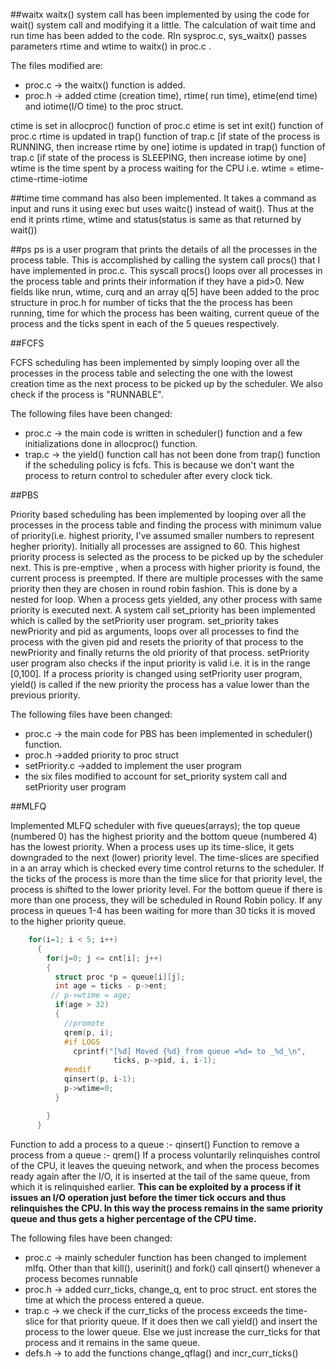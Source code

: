
##waitx
waitx() system call has been implemented by using the code for wait() system call and modifying it a little. The calculation of wait time and run time has been added to the code. RIn sysproc.c, sys_waitx() passes parameters rtime and wtime to waitx() in proc.c .

The files modified are:
- proc.c 	-> the waitx() function is added.
- proc.h 	-> added ctime (creation time), rtime( run time), etime(end time) and iotime(I/O time) to the proc struct.

ctime is set in allocproc() function of proc.c
etime is set  int exit() function of proc.c
rtime is updated in trap() function of trap.c [if state of the process is RUNNING, then increase rtime by one]
iotime is updated in trap() function of trap.c [if state of the process is SLEEPING, then increase iotime by one]
wtime is the time spent by a process waiting for the CPU i.e. wtime = etime-ctime-rtime-iotime

##time
time command has also been implemented. It takes a command as input and runs it using exec but uses waitc() instead of wait(). Thus at the end it prints rtime, wtime and status(status is same as that returned by wait())

##ps
ps is a user program that prints the details of all the processes in the process table. This is accomplished by calling the system call procs() that I have implemented in proc.c. This syscall procs() loops over all processes in the process table and prints their information if they have a pid>0. 
New fields like nrun, wtime, curq and an array q[5] have been added to the proc structure in proc.h for number of ticks that the the process has been running, time for which the process has been waiting, current queue of the process and the ticks spent in each of the 5 queues respectively.


##FCFS

FCFS scheduling has been implemented by simply looping over all the processes in the process table and selecting the one with the lowest creation time as the next process to be picked up by the scheduler. We also check if the process is "RUNNABLE".

The following files have been changed:
- proc.c 	-> the main code is written in scheduler() function and a few initializations done in allocproc() function.
- trap.c 	-> the yield() function call has not been done from trap() function if the scheduling policy is fcfs. This is because we don't want the process to return control to scheduler after every clock tick.


##PBS

Priority based scheduling has been implemented by looping over all the processes in the process table and finding the process with minimum value of priority(i.e. highest priority, I've assumed smaller numbers to represent hegher priority). Initially all processes are assigned to 60. This highest priority process is selected as the process to be picked up by the scheduler next. This is pre-emptive , when a process with higher priority is found, the current process is preempted. If there are multiple processes with the same priority then they are chosen in round robin fashion. This is done by a nested for loop. When a process gets yielded, any other process with same priority is executed next.
A system call set_priority has been implemented which is called by the setPriority user program. set_priority takes newPriority and pid as arguments, loops over all processes to find the process with the given pid and resets the priority of that process to the newPriority and finally returns the old priority of that process. setPriority user program also checks if the input priority is valid i.e. it is in the range [0,100]. 
If a process priority is changed using setPriority user program, yield() is called if the new priority the process has a value lower than the previous priority.

The following files have been changed:
- proc.c 			-> the main code for PBS has been implemented in scheduler() function.
- proc.h 			->added priority to proc struct
- setPriority.c 	->added to implement the user program
- the six files modified to account for set_priority system call and setPriority user program 


##MLFQ

Implemented MLFQ scheduler with five queues(arrays); the top queue (numbered 0) has the highest priority and the bottom queue (numbered 4) has the lowest priority. When a process uses up its time-slice, it gets downgraded to the next (lower) priority level. The time-slices are specified in a an array which is checked every time control returns to the scheduler. If the ticks of the process is more than the time slice for that priority level, the process is shifted to the lower priority level. For the bottom queue if there is more than one process, they will be scheduled in Round Robin policy. If any process in queues 1-4 has been waiting for more than 30 ticks it is moved to the higher priority queue.
```c
	for(i=1; i < 5; i++)
      {
        for(j=0; j <= cnt[i]; j++)
        {
          struct proc *p = queue[i][j];
          int age = ticks - p->ent;
         // p->wtime = age;
          if(age > 32)
          {
            //promote
            qrem(p, i);
            #if LOGS
              cprintf("[%d] Moved {%d} from queue =%d= to _%d_\n",
                       ticks, p->pid, i, i-1);
            #endif
            qinsert(p, i-1);
            p->wtime=0;
          }

        }
      }
```
Function to add a process to a queue :- qinsert()
Function to remove a process from a queue :- qrem()
If a process voluntarily relinquishes control of the CPU, it leaves the queuing
network, and when the process becomes ready again after the I/O, it is inserted
at the tail of the same queue, from which it is relinquished earlier. **This can be exploited by a process if it issues an I/O operation just before the timer tick occurs and thus relinquishes the CPU. In this way the process remains in the same priority queue and thus gets a higher percentage of the CPU time.**

The following files have been changed:
- proc.c 	-> mainly scheduler function has been changed to implement mlfq. Other than that kill(), userinit() and fork() call qinsert() whenever a process becomes runnable
- proc.h 	-> added curr_ticks, change_q, ent to proc struct. ent stores the time at which the process entered a queue.
- trap.c 	-> we check if the curr_ticks of the process exceeds the time-slice for that priority queue. If it does then we call yield() and insert the process to the lower queue. Else we just increase the curr_ticks for that process and it remains in the same queue.
- defs.h 	-> to add the functions change_qflag() and incr_curr_ticks()